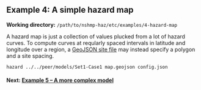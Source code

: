 Example 4: A simple hazard map
------------------------------

__Working directory:__ `/path/to/nshmp-haz/etc/examples/4-hazard-map`

A hazard map is just a collection of values plucked from a lot of hazard curves. To compute curves at reqularly spaced intervals in latitude and longitude over a region, a [GeoJSON site file](https://github.com/usgs/nshmp-haz/wiki/sites#geojson-format-geojson) may instead specify a polygon and a site spacing.

```Shell
hazard ../../peer/models/Set1-Case1 map.geojson config.json
```

#### Next: [Example 5 – A more complex model](../5-complex-model)
